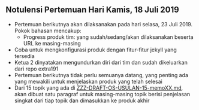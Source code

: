 Notulensi Pertemuan Hari Kamis, 18 Juli 2019
---
* Pertemuan berikutnya akan dilaksanakan pada hari selasa, 23 Juli 2019. Pokok bahasan mencakup:
  * Progress produk tim: yang sudah/sedang/akan dilaksanakan beserta URL ke masing-masing 
* Coba untuk mengkonfigurasi produk dengan fitur-fitur jekyll yang tersedia
* Ketua 2 dinyatakan mengundurkan diri dari tim dan sudah dikeluarkan dari repo extra191
* Pertemuan berikutnya tidak perlu semuanya datang, yang penting ada yang mewakili untuk menjelaskan produk yang telah selesai
* Dari 15 topik yang ada di [ZZZ-DRAFT-OS-USULAN-15-memoXX.md](https://github.com/UI-FASILKOM-OS/extra191/blob/master/SandBox/rms46/ZZZ-DRAFT-OS-USULAN-15-memoXX.md), akan dibuat satu paragraf untuk masing-masing topik berisi penjelasan singkat dari tiap topik dan dimasukkan ke produk akhir
